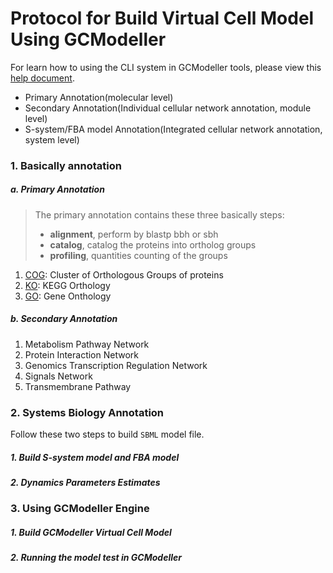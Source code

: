 # Protocol for Build Virtual Cell Model Using GCModeller

For learn how to using the CLI system in GCModeller tools, please view this [help document](../../GCModeller/README.md).

 + Primary Annotation(molecular level)
 + Secondary Annotation(Individual cellular network annotation, module level)
 + S-system/FBA model Annotation(Integrated cellular network annotation, system level)

### 1. Basically annotation

##### a. Primary Annotation

> The primary annotation contains these three basically steps: 
> + **alignment**, perform by blastp bbh or sbh 
> + **catalog**, catalog the proteins into ortholog groups
> + **profiling**, quantities counting of the groups

   1. [COG](./orthology/COG.md): Cluster of Orthologous Groups of proteins
   2. [KO](./orthology/KO.md): KEGG Orthology
   3. [GO](./orthology/GO.md): Gene Onthology

##### b. Secondary Annotation
   1. Metabolism Pathway Network
   2. Protein Interaction Network
   3. Genomics Transcription Regulation Network
   4. Signals Network
   5. Transmembrane Pathway

### 2. Systems Biology Annotation

Follow these two steps to build ``SBML`` model file. 

##### 1. Build S-system model and FBA model
##### 2. Dynamics Parameters Estimates

### 3. Using GCModeller Engine
##### 1. Build GCModeller Virtual Cell Model
##### 2. Running the model test in GCModeller
